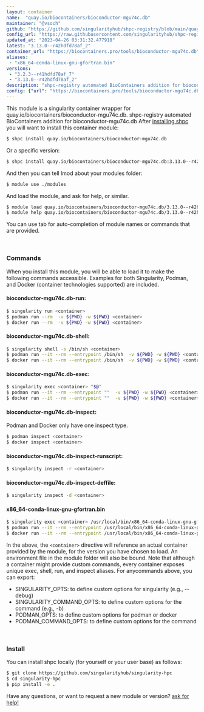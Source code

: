 ```yaml
---
layout: container
name:  "quay.io/biocontainers/bioconductor-mgu74c.db"
maintainer: "@vsoch"
github: "https://github.com/singularityhub/shpc-registry/blob/main/quay.io/biocontainers/bioconductor-mgu74c.db/container.yaml"
config_url: "https://raw.githubusercontent.com/singularityhub/shpc-registry/main/quay.io/biocontainers/bioconductor-mgu74c.db/container.yaml"
updated_at: "2023-04-26 03:31:32.477918"
latest: "3.13.0--r42hdfd78af_2"
container_url: "https://biocontainers.pro/tools/bioconductor-mgu74c.db"
aliases:
 - "x86_64-conda-linux-gnu-gfortran.bin"
versions:
 - "3.2.3--r41hdfd78af_7"
 - "3.13.0--r42hdfd78af_2"
description: "shpc-registry automated BioContainers addition for bioconductor-mgu74c.db"
config: {"url": "https://biocontainers.pro/tools/bioconductor-mgu74c.db", "maintainer": "@vsoch", "description": "shpc-registry automated BioContainers addition for bioconductor-mgu74c.db", "latest": {"3.13.0--r42hdfd78af_2": "sha256:89c27e4c51f4815599ccb7cd6612806e95a6dd28141d326cc7b7bee7141900c1"}, "tags": {"3.2.3--r41hdfd78af_7": "sha256:44cc5a6996889dc5b8f7fc11f937adb6092a808a8d6b7613eaa5017560e2d037", "3.13.0--r42hdfd78af_2": "sha256:89c27e4c51f4815599ccb7cd6612806e95a6dd28141d326cc7b7bee7141900c1"}, "docker": "quay.io/biocontainers/bioconductor-mgu74c.db", "aliases": {"x86_64-conda-linux-gnu-gfortran.bin": "/usr/local/bin/x86_64-conda-linux-gnu-gfortran.bin"}}
---
```


This module is a singularity container wrapper for quay.io/biocontainers/bioconductor-mgu74c.db.
shpc-registry automated BioContainers addition for bioconductor-mgu74c.db
After [installing shpc](#install) you will want to install this container module:


```bash
$ shpc install quay.io/biocontainers/bioconductor-mgu74c.db
```

Or a specific version:

```bash
$ shpc install quay.io/biocontainers/bioconductor-mgu74c.db:3.13.0--r42hdfd78af_2
```

And then you can tell lmod about your modules folder:

```bash
$ module use ./modules
```

And load the module, and ask for help, or similar.

```bash
$ module load quay.io/biocontainers/bioconductor-mgu74c.db/3.13.0--r42hdfd78af_2
$ module help quay.io/biocontainers/bioconductor-mgu74c.db/3.13.0--r42hdfd78af_2
```

You can use tab for auto-completion of module names or commands that are provided.

<br>

### Commands

When you install this module, you will be able to load it to make the following commands accessible.
Examples for both Singularity, Podman, and Docker (container technologies supported) are included.

#### bioconductor-mgu74c.db-run:

```bash
$ singularity run <container>
$ podman run --rm  -v ${PWD} -w ${PWD} <container>
$ docker run --rm  -v ${PWD} -w ${PWD} <container>
```

#### bioconductor-mgu74c.db-shell:

```bash
$ singularity shell -s /bin/sh <container>
$ podman run --it --rm --entrypoint /bin/sh  -v ${PWD} -w ${PWD} <container>
$ docker run --it --rm --entrypoint /bin/sh  -v ${PWD} -w ${PWD} <container>
```

#### bioconductor-mgu74c.db-exec:

```bash
$ singularity exec <container> "$@"
$ podman run --it --rm --entrypoint ""  -v ${PWD} -w ${PWD} <container> "$@"
$ docker run --it --rm --entrypoint ""  -v ${PWD} -w ${PWD} <container> "$@"
```

#### bioconductor-mgu74c.db-inspect:

Podman and Docker only have one inspect type.

```bash
$ podman inspect <container>
$ docker inspect <container>
```

#### bioconductor-mgu74c.db-inspect-runscript:

```bash
$ singularity inspect -r <container>
```

#### bioconductor-mgu74c.db-inspect-deffile:

```bash
$ singularity inspect -d <container>
```


#### x86_64-conda-linux-gnu-gfortran.bin

```bash
$ singularity exec <container> /usr/local/bin/x86_64-conda-linux-gnu-gfortran.bin
$ podman run --it --rm --entrypoint /usr/local/bin/x86_64-conda-linux-gnu-gfortran.bin   -v ${PWD} -w ${PWD} <container> -c " $@"
$ docker run --it --rm --entrypoint /usr/local/bin/x86_64-conda-linux-gnu-gfortran.bin   -v ${PWD} -w ${PWD} <container> -c " $@"
```



In the above, the `<container>` directive will reference an actual container provided
by the module, for the version you have chosen to load. An environment file in the
module folder will also be bound. Note that although a container
might provide custom commands, every container exposes unique exec, shell, run, and
inspect aliases. For anycommands above, you can export:

 - SINGULARITY_OPTS: to define custom options for singularity (e.g., --debug)
 - SINGULARITY_COMMAND_OPTS: to define custom options for the command (e.g., -b)
 - PODMAN_OPTS: to define custom options for podman or docker
 - PODMAN_COMMAND_OPTS: to define custom options for the command

<br>

### Install

You can install shpc locally (for yourself or your user base) as follows:

```bash
$ git clone https://github.com/singularityhub/singularity-hpc
$ cd singularity-hpc
$ pip install -e .
```

Have any questions, or want to request a new module or version? [ask for help!](https://github.com/singularityhub/singularity-hpc/issues)